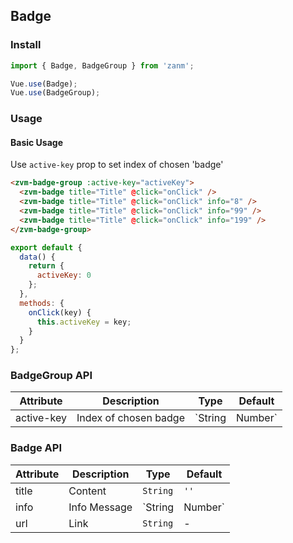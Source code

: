 ## Badge

### Install
``` javascript
import { Badge, BadgeGroup } from 'zanm';

Vue.use(Badge);
Vue.use(BadgeGroup);
```

### Usage

#### Basic Usage
Use `active-key` prop to set index of chosen 'badge'

```html
<zvm-badge-group :active-key="activeKey">
  <zvm-badge title="Title" @click="onClick" />
  <zvm-badge title="Title" @click="onClick" info="8" />
  <zvm-badge title="Title" @click="onClick" info="99" />
  <zvm-badge title="Title" @click="onClick" info="199" />
</zvm-badge-group>
```

``` javascript
export default {
  data() {
    return {
      activeKey: 0
    };
  },
  methods: {
    onClick(key) {
      this.activeKey = key;
    }
  }
};
```

### BadgeGroup API

| Attribute | Description | Type | Default |
|-----------|-----------|-----------|-------------|
| active-key | Index of chosen badge | `String | Number` | `0` |

### Badge API
| Attribute | Description | Type | Default |
|-----------|-----------|-----------|-------------|
| title | Content | `String` | `''` |
| info | Info Message | `String | Number` | `''` |
| url | Link | `String` | - |
